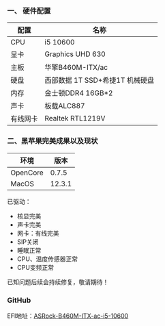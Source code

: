 ### 一、 硬件配置

配置|名称
--|--
CPU|i5 10600
显卡|Graphics UHD 630
主板|华擎B460M-ITX/ac
硬盘| 西部数据 1T SSD+希捷1T 机械硬盘
内存|金士顿DDR4 16GB*2
声卡|板载ALC887
有线网卡| Realtek RTL1219V

### 二、黑苹果完美成果以及现状

环境|版本
--|--
OpenCore|0.7.5
MacOS |12.3.1

已驱动：

* 核显完美
* 声卡完美
* 网卡：有线完美
* SIP关闭
* 睡眠正常
* CPU、温度传感器正常
* CPU变频正常

已知问题后续会持续修复，敬请期待！

### GitHub
EFI地址：[ASRock-B460M-ITX-ac-i5-10600](https://github.com/RmondJone/ASRock-B460M-ITX-ac-i5-10600)
